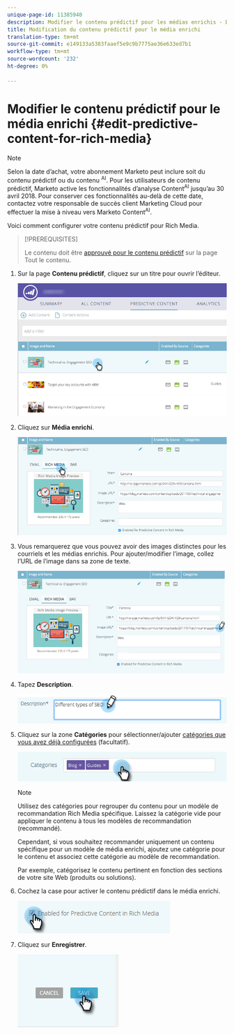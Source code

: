```yaml
---
unique-page-id: 11385940
description: Modifier le contenu prédictif pour les médias enrichis - Documents marketing - Documentation du produit
title: Modification du contenu prédictif pour le média enrichi
translation-type: tm+mt
source-git-commit: e149133a5383faaef5e9c9b7775ae36e633ed7b1
workflow-type: tm+mt
source-wordcount: '232'
ht-degree: 0%

---
```



# Modifier le contenu prédictif pour le média enrichi {#edit-predictive-content-for-rich-media}

>[!NOTE]
>
>Selon la date d’achat, votre abonnement Marketo peut inclure soit du contenu prédictif ou du contenu <sup>AI</sup>. Pour les utilisateurs de contenu prédictif, Marketo active les fonctionnalités d’analyse Content<sup>AI</sup> jusqu’au 30 avril 2018. Pour conserver ces fonctionnalités au-delà de cette date, contactez votre responsable de succès client Marketing Cloud pour effectuer la mise à niveau vers Marketo Content<sup>AI</sup>.

Voici comment configurer votre contenu prédictif pour Rich Media.

>[!PREREQUISITES]
>
>Le contenu doit être [approuvé pour le contenu prédictif](/help/marketo/product-docs/predictive-content/working-with-all-content/approve-a-title-for-predictive-content.md) sur la page Tout le contenu.

1. Sur la page **Contenu prédictif**, cliquez sur un titre pour ouvrir l’éditeur.

   ![](assets/image2017-10-3-9-3a40-3a38.png)

1. Cliquez sur **Média enrichi**.

   ![](assets/image2017-10-3-9-3a41-3a33.png)

1. Vous remarquerez que vous pouvez avoir des images distinctes pour les courriels et les médias enrichis. Pour ajouter/modifier l’image, collez l’URL de l’image dans sa zone de texte.

   ![](assets/image2017-10-3-9-3a42-3a20.png)

1. Tapez **Description**.

   ![](assets/image2017-10-3-9-3a43-3a43.png)

1. Cliquez sur la zone **Catégories** pour sélectionner/ajouter [catégories que vous avez déjà configurées](/help/marketo/product-docs/predictive-content/getting-started/set-up-categories.md) (facultatif).

   ![](assets/image2017-10-3-9-3a55-3a57.png)

   >[!NOTE]
   >
   >Utilisez des catégories pour regrouper du contenu pour un modèle de recommandation Rich Media spécifique. Laissez la catégorie vide pour appliquer le contenu à tous les modèles de recommandation (recommandé).
   >
   >Cependant, si vous souhaitez recommander uniquement un contenu spécifique pour un modèle de média enrichi, ajoutez une catégorie pour le contenu et associez cette catégorie au modèle de recommandation.
   >
   >Par exemple, catégorisez le contenu pertinent en fonction des sections de votre site Web (produits ou solutions).

1. Cochez la case pour activer le contenu prédictif dans le média enrichi.

   ![](assets/six-1.png)

1. Cliquez sur **Enregistrer**.

   ![](assets/save.png)
